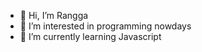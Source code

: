 - 👋 Hi, I’m Rangga
- 👀 I’m interested in programming nowdays
- 🌱 I’m currently learning Javascript

<!---
RanggaGultom/RanggaGultom is a ✨ special ✨ repository because its `README.md` (this file) appears on your GitHub profile.
You can click the Preview link to take a look at your changes.
--->
